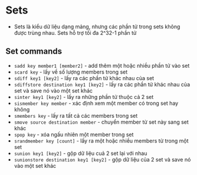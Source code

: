 # Sets
* Sets là kiểu dữ liệu dạng mảng, nhưng các phần tử trong sets không được trùng nhau. Sets hỗ trợ tối đa 2^32-1 phần tử

## Set commands
* `sadd key member1 [member2]` - add thêm một hoặc nhiều phần tử vào set
* `scard key` - lấy về số lượng members trong set
* `sdiff key1 [key2]` - lấy ra các phần tử khác nhau của set
* `sdiffstore destination key1 [key2]` - lấy ra các phần tử khác nhau của set và save nó vào một set khác
* `sinter key1 [key2]` - lấy ra những phần tử thuộc cả 2 set
* `sismember key member` - xác định xem một member có trong set hay không
* `smembers key` - lấy ra tất cả các members trong set
* `smove source destination member` - chuyển member từ set này sang set khác
* `spop key` - xóa ngấu nhiên một member trong set
* `srandmember key [count]` - lấy ra một hoặc nhiều members từ trong một set
* `sunion key1 [key2]` - gộp dữ liệu cuả 2 set lại với nhau
* `sunionstore destination key1 [key2]` - gộp dữ liệu của 2 set và save nó vào một set khác